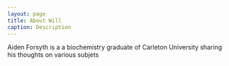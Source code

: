 ```yaml
---
layout: page
title: About Will
caption: Description
---
```

Aiden Forsyth is a a biochemistry graduate of Carleton University sharing his thoughts on various subjets
